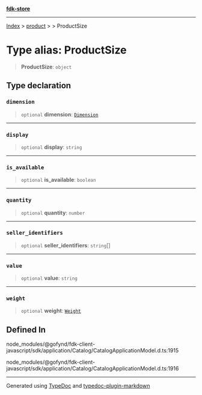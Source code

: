 [**fdk-store**](../../../README.md)
***

[Index](../../../API.md) > [product](../../README.md) > [<internal>](../README.md) > ProductSize

# Type alias: ProductSize

> **ProductSize**: `object`

## Type declaration

### `dimension`

> `optional` **dimension**: [`Dimension`](type-alias.Dimension.md)

***

### `display`

> `optional` **display**: `string`

***

### `is_available`

> `optional` **is\_available**: `boolean`

***

### `quantity`

> `optional` **quantity**: `number`

***

### `seller_identifiers`

> `optional` **seller\_identifiers**: `string`[]

***

### `value`

> `optional` **value**: `string`

***

### `weight`

> `optional` **weight**: [`Weight`](type-alias.Weight.md)

## Defined In

node\_modules/@gofynd/fdk-client-javascript/sdk/application/Catalog/CatalogApplicationModel.d.ts:1915

node\_modules/@gofynd/fdk-client-javascript/sdk/application/Catalog/CatalogApplicationModel.d.ts:1916

***
Generated using [TypeDoc](https://typedoc.org/) and [typedoc-plugin-markdown](https://www.npmjs.com/package/typedoc-plugin-markdown)
